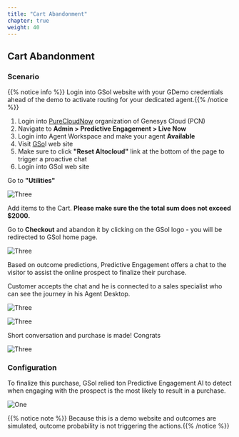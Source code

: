 ```yaml
---
title: "Cart Abandonment"
chapter: true
weight: 40
---
```


## Cart Abandonment

### Scenario

 {{% notice info %}}
Login into GSol website with your GDemo credentials ahead of the demo to activate routing for your dedicated agent.{{% /notice %}}

1. Login into [PureCloudNow](https://login.mypurecloud.com/#/authenticate-adv/org/purecloudnow) organization of Genesys Cloud (PCN)
2. Navigate to **Admin > Predictive Engagement > Live Now**
3. Login into Agent Workspace and make your agent **Available**
4. Visit [GSo](https://gsolgc.demo.genesys.com/)l web site
5. Make sure to click **"Reset Altocloud"** link at the bottom of the page to trigger a proactive chat
6. Login into GSol web site

Go to **"Utilities"**

![Three](/images/dx_gso_gpe_sales_1.png)

Add items to the Cart. **Please make sure the the total sum does not exceed $2000.**

Go to **Checkout** and abandon it by clicking on the GSol logo - you will be redirected to GSol home page.

![Three](/images/dx_gso_gpe_sales_2.png)

Based on outcome predictions, Predictive Engagement offers a chat to the visitor to assist the online prospect to finalize their purchase.  

Customer accepts the chat and he is connected to a sales specialist who can see the journey in his Agent Desktop.

![Three](/images/dx_gso_gpe_sales_3.png)

![Three](/images/dx_gso_gpe_sales_4.png)

Short conversation and purchase is made! Congrats

![Three](/images/dx_gso_gpe_sales_5.png)

### Configuration

To finalize this purchase, GSol relied ton Predictive Engagement AI to detect when engaging with the prospect is the most likely to result in a purchase.

![One](/images/dx_gso_gpe_sales_action_1.png)

{{% notice note %}}
Because this is a demo website and outcomes are simulated, outcome probability is not triggering the actions.{{% /notice %}}
